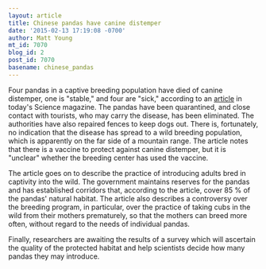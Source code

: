 ```yaml
---
layout: article
title: Chinese pandas have canine distemper
date: '2015-02-13 17:19:08 -0700'
author: Matt Young
mt_id: 7070
blog_id: 2
post_id: 7070
basename: chinese_pandas
---
```

Four pandas in a captive breeding population have died of canine distemper, one is "stable," and four are "sick," according to an [article](http://www.sciencemag.org/content/347/6223/700.full) in today's Science magazine. The pandas have been quarantined, and close contact with tourists, who may carry the disease, has been eliminated. The authorities have also repaired fences to keep dogs out. There is, fortunately, no indication that the disease has spread to a wild breeding population, which is apparently on the far side of a mountain range. The article notes that there is a vaccine to protect against canine distemper, but it is "unclear" whether the breeding center has used the vaccine.

The article goes on to describe the practice of introducing adults bred in captivity into the wild. The government maintains reserves for the pandas and has established corridors that, according to the article, cover 85&nbsp;% of the pandas' natural habitat. The article also describes a controversy over the breeding program, in particular, over the practice of taking cubs in the wild from their mothers prematurely, so that the mothers can breed more often, without regard to the needs of individual pandas.

Finally, researchers are awaiting the results of a survey which will ascertain the quality of the protected habitat and help scientists decide how many pandas they may introduce.
